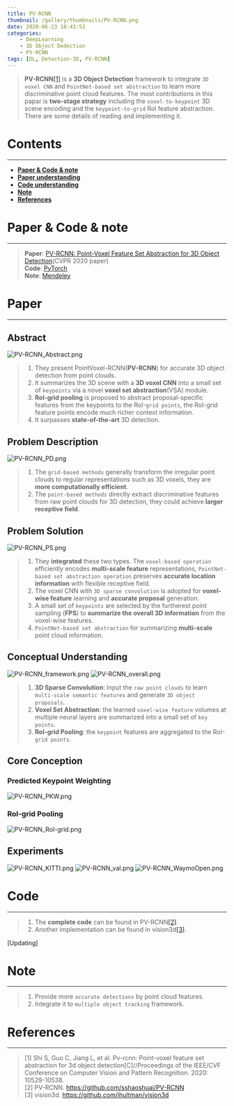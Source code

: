 ```yaml
---
title: PV-RCNN
thumbnail: /gallery/thumbnails/PV-RCNN.png
date: 2020-06-23 18:43:53
categories:
    - DeepLearning
    - 3D Object Dedection
    - PV-RCNN
tags: [DL, Detection-3D, PV-RCNN]
---
```


> **PV-RCNN**[[1]](http://openaccess.thecvf.com/content_CVPR_2020/papers/Shi_PV-RCNN_Point-Voxel_Feature_Set_Abstraction_for_3D_Object_Detection_CVPR_2020_paper.pdf) is a **3D Object Detection** framework to integrate `3D voxel CNN` and `PointNet-based set abstraction` to learn more discriminative point cloud features. The most contributions in this papar is  **two-stage strategy** including the `voxel-to-keypoint` 3D scene encoding and the `keypoint-to-grid` RoI feature abstraction. There are some details of reading and implementing it. 
<!-- more -->

# Contents
---
- **[Paper & Code & note](#Paper&Code&note)**
- **[Paper understanding](#Paper)**
- **[Code understanding](#Code)**
- **[Note](#Note)**
- **[References](#References)**

# Paper & Code & note
---
> **Paper**: [PV-RCNN: Point-Voxel Feature Set Abstraction for 3D Object Detection](http://openaccess.thecvf.com/content_CVPR_2020/papers/Shi_PV-RCNN_Point-Voxel_Feature_Set_Abstraction_for_3D_Object_Detection_CVPR_2020_paper.pdf)(CVPR 2020 paper)  
> **Code**: [PyTorch](https://github.com/sshaoshuai/PV-RCNN)  
> **Note**: [Mendeley](https://www.mendeley.com/viewer/?fileId=27532eab-6324-9637-0ff2-686fb058a2c4&documentId=3e0406f7-8d48-3933-a9dd-55aa2f55a808)

# Paper
---
## Abstract
![PV-RCNN_Abstract.png](https://i.loli.net/2020/06/23/BEe5DYuwqiZc61C.png)
> 1. They present PointVoxel-RCNN(**PV-RCNN**) for accurate 3D object detection from point clouds.  
> 2. It summarizes the 3D scene with a **3D voxel CNN** into a small set of `keypoints` via a novel **voxel set abstraction**(VSA) module.  
> 3. **RoI-grid pooling** is proposed to abstract proposal-specific features from the keypoints to the RoI-`grid points`, the RoI-grid feature points encode much richer context information.  
> 4. It surpasses **state-of-the-art** 3D detection.

## Problem Description
![PV-RCNN_PD.png](https://i.loli.net/2020/06/23/heG8Q6FBamEtwiU.png)
> 1. The `grid-based methods` generally transform the irregular point clouds to regular representations such as 3D voxels, they are **more computationally efficient**.  
> 2. The `point-based methods` directly extract discriminative features from raw point clouds for 3D detection, they could achieve **larger receptive field**.  

## Problem Solution
![PV-RCNN_PS.png](https://i.loli.net/2020/06/23/8FvWG5xBNH9hpYe.png)
> 1. They **integrated** these two types. The `voxel-based operation` efficiently encodes **multi-scale feature** representations, `PointNet-based set abstraction operation` preserves **accurate location information** with flexible receptive field.  
> 2. The voxel CNN with `3D sparse convolution` is adopted for **voxel-wise feature** learning and **accurate proposal** generation.  
> 3. A small set of `keypoints` are selected by the furtherest point sampling (**FPS**) to **summarize the overall 3D information** from the voxel-wise features.  
> 4. `PointNet-based set abstraction` for summarizing **multi-scale** point cloud information.  

## Conceptual Understanding
![PV-RCNN_framework.png](https://i.loli.net/2020/06/23/l2r9zKOSiCLd4ue.png)
![PV-RCNN_overall.png](https://i.loli.net/2020/06/23/hwrMFAQfmxVJyba.png)
> 1. **3D Sparse Convolution**: Input the `raw point clouds` to learn `multi-scale semantic features` and generate `3D object proposals`.  
> 2. **Voxel Set Abstraction**: the learned `voxel-wise feature` volumes at multiple neural layers are summarized into a small set of `key points`.  
> 3. **RoI-grid Pooling**: the `keypoint` features are aggregated to the RoI-`grid points`.  

## Core Conception
### Predicted Keypoint Weighting
![PV-RCNN_PKW.png](https://i.loli.net/2020/06/23/fHRlJBraFbs4eN7.png)
### RoI-grid Pooling
![PV-RCNN_RoI-grid.png](https://i.loli.net/2020/06/23/5EaycV76sG9TxwR.png)

## Experiments
![PV-RCNN_KITTI.png](https://i.loli.net/2020/06/23/kJ7PbGZzawoWLAR.png)
![PV-RCNN_val.png](https://i.loli.net/2020/06/23/9UJAYQT6ezLKjFR.png)
![PV-RCNN_WaymoOpen.png](https://i.loli.net/2020/06/23/fmj27FpLaIohAUP.png)

# Code
---
> 1. The **complete code** can be found in PV-RCNN[[2]](https://github.com/sshaoshuai/PV-RCNN).  
> 2. Another implementation can be found in vision3d[[3]](https://github.com/jhultman/vision3d).  
 
[Updating]

# Note
---
> 1. Provide more `accurate detections` by point cloud features.
> 2. Integrate it to `multiple object tracking` framework.

# References
---
> [1] Shi S, Guo C, Jiang L, et al. Pv-rcnn: Point-voxel feature set abstraction for 3d object detection[C]//Proceedings of the IEEE/CVF Conference on Computer Vision and Pattern Recognition. 2020: 10529-10538.  
> [2] PV-RCNN. https://github.com/sshaoshuai/PV-RCNN  
> [3] vision3d. https://github.com/jhultman/vision3d
